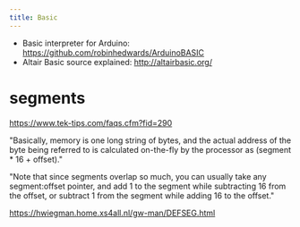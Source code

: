 ```yaml
---
title: Basic
---
```

* Basic interpreter for Arduino: https://github.com/robinhedwards/ArduinoBASIC
* Altair Basic source explained: http://altairbasic.org/

# segments
https://www.tek-tips.com/faqs.cfm?fid=290

"Basically, memory is one long string of bytes, and the actual address of the byte being referred to is calculated on-the-fly by the processor as (segment * 16 + offset)."

"Note that since segments overlap so much, you can usually take any segment:offset pointer, and add 1 to the segment while subtracting 16 from the offset, or subtract 1 from the segment while adding 16 to the offset."

https://hwiegman.home.xs4all.nl/gw-man/DEFSEG.html
